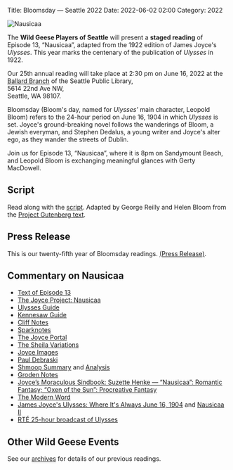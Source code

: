 Title: Bloomsday — Seattle 2022
Date: 2022-06-02 02:00
Category: 2022

![Nausicaa]({filename}/posters/Nausicaa-2022.jpg)

The **Wild Geese Players of Seattle** will present a **staged reading** of
Episode 13, “Nausicaa”,
adapted from the 1922 edition of James Joyce's *Ulysses*.
This year marks the centenary of the publication of *Ulysses* in 1922.

Our 25th annual reading will take place
at 2:30 pm on June 16, 2022 at the<br/>
[Ballard Branch](https://www.spl.org/hours-and-locations/ballard-branch)
of the Seattle Public Library,<br/>
5614 22nd Ave NW,<br/>
Seattle, WA 98107.

Bloomsday (Bloom's day, named for *Ulysses’* main character, Leopold Bloom)
refers to the 24-hour period on June 16, 1904
in which *Ulysses* is set.
Joyce's ground-breaking novel follows the wanderings of Bloom, a Jewish everyman,
and Stephen Dedalus, a young writer and Joyce's alter ego,
as they wander the streets of Dublin.

Join us for Episode 13, “Nausicaa”, where it is 8pm on Sandymount Beach,
and Leopold Bloom is exchanging meaningful glances with Gerty MacDowell.

## Script

Read along with the [script]({filename}/scripts/nausikaa.pdf).
Adapted by George Reilly and Helen Bloom from the
[Project Gutenberg text](https://github.com/WildGeeseSeattle/Ulysses).

## Press Release

This is our twenty-fifth year of Bloomsday readings.
[(Press Release)]({filename}2022/press-release.md).


## Commentary on Nausicaa

- [Text of Episode 13](http://www.online-literature.com/james_joyce/ulysses/13/)
- [The Joyce Project: Nausicaa](http://m.joyceproject.com/chapters/nausicaa.html)
- [Ulysses Guide](http://www.ulyssesguide.com/13-nausicaa)
- [Kennesaw Guide](http://web.archive.org/web/20120515105005/http://ksumail.kennesaw.edu:80/~mglosup/ulysses/nausicaa.htm)
- [Cliff Notes](http://www.cliffsnotes.com/literature/u/ulysses/summary-and-analysis/chapter-13)
- [Sparknotes](http://www.sparknotes.com/lit/ulysses/section13/)
- [The Joyce Portal](http://web.archive.org/web/20130409060521/http://www.robotwisdom.com/jaj/ulysses/index.html#nausikaa)
- [The Sheila Variations](http://www.sheilaomalley.com/?p=7600)
- [Joyce Images](http://www.joyceimages.com/chapter/13/)
- [Paul Debraski](https://ijustreadaboutthat.com/2010/08/09/james-joyce%e2%80%93week-4-ulysses-1922-2/)
- [Shmoop Summary](https://www.shmoop.com/study-guides/literature/ulysses-joyce/summary/episode-13-nausicaa) and [Analysis](https://www.shmoop.com/study-guides/literature/ulysses-joyce/summary/nausicaa-analysis)
- [Groden Notes](http://www.michaelgroden.com/notes/open13.html)
- [Joyce’s Moraculous Sindbook: Suzette Henke — “Nausicaa”: Romantic Fantasy; “Oxen of the Sun”: Procreative Fantasy](https://kb.osu.edu/bitstream/handle/1811/24647/JOYCES_MORACULOUS_SINDBOOK.pdf?sequence=1&isAllowed=y)
- [The Modern Word](http://web.archive.org/web/20150423131232/http://www.themodernword.com/joyce/)
- [James Joyce's Ulysses: Where It's Always June 16, 1904](http://loki.stockton.edu/~kinsellt/projects/ulysses/storyReader$47.html) and [Nausicaa II](http://loki.stockton.edu/~kinsellt/projects/ulysses/storyReader$51.html)
- [RTÉ 25-hour broadcast of Ulysses]({filename}/Joyce/Bloomsday/1982-RTE.md)

## Other Wild Geese Events

See our [archives]({filename}/archives.md) for details of our previous readings.
